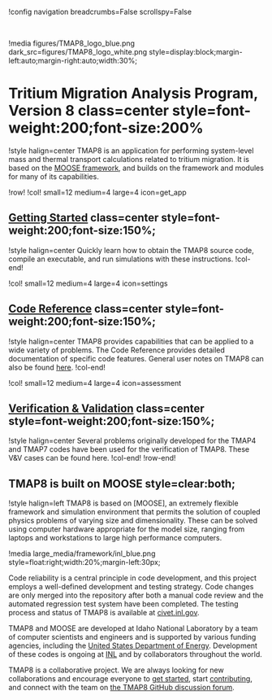!config navigation breadcrumbs=False scrollspy=False

&nbsp;

!media figures/TMAP8_logo_blue.png dark_src=figures/TMAP8_logo_white.png style=display:block;margin-left:auto;margin-right:auto;width:30%;

# Tritium Migration Analysis Program, Version 8 class=center style=font-weight:200;font-size:200%

!style halign=center
TMAP8 is an application for performing system-level mass and thermal transport
calculations related to tritium migration. It is based on the
[MOOSE framework](https://mooseframework.inl.gov), and builds on the framework
and modules for many of its capabilities.

!row!
!col! small=12 medium=4 large=4 icon=get_app
## [Getting Started](getting_started/installation.md) class=center style=font-weight:200;font-size:150%;

!style halign=center
Quickly learn how to obtain the TMAP8 source code, compile an executable, and
run simulations with these instructions.
!col-end!

!col! small=12 medium=4 large=4 icon=settings

## [Code Reference](syntax/index.md) class=center style=font-weight:200;font-size:150%;

!style halign=center
TMAP8 provides capabilities that can be applied to a wide variety of problems.
The Code Reference provides detailed documentation of specific code features.
General user notes on TMAP8 can also be found [here](getting_started/user_notes.md).
!col-end!

!col! small=12 medium=4 large=4 icon=assessment
## [Verification & Validation](verification_and_validation/index.md) class=center style=font-weight:200;font-size:150%;

!style halign=center
Several problems originally developed for the TMAP4 and TMAP7 codes have been used for the
verification of TMAP8. These V&V cases can be found here.
!col-end!
!row-end!

## TMAP8 is built on MOOSE style=clear:both;

!style halign=left
TMAP8 is based on [MOOSE], an extremely flexible framework and simulation environment
that permits the solution of coupled physics problems of varying size and dimensionality.
These can be solved using computer hardware appropriate for the model size, ranging from
laptops and workstations to large high performance computers.

!media large_media/framework/inl_blue.png style=float:right;width:20%;margin-left:30px;

Code reliability is a central principle in code development, and this project
employs a well-defined development and testing strategy.  Code changes are only
merged into the repository after both a manual code review and the automated
regression test system have been completed.  The testing process and status of
TMAP8 is available at [civet.inl.gov](https://civet.inl.gov/repo/530/).

TMAP8 and MOOSE are developed at Idaho National Laboratory by a team of
computer scientists and engineers and is supported by various funding agencies,
including the [United States Department of Energy](http://energy.gov).  Development
of these codes is ongoing at [INL](https://www.inl.gov) and by collaborators
throughout the world.

TMAP8 is a collaborative project.
We are always looking for new collaborations and encourage everyone to [get started](getting_started/installation.html),
start [contributing](getting_started/contributing.html),
and connect with the team on [the TMAP8 GitHub discussion forum](https://github.com/idaholab/tmap8/discussions).
